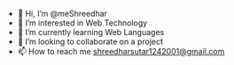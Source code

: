 - 👋 Hi, I’m @meShreedhar
- 👀 I’m interested in Web Technology
- 🌱 I’m currently learning Web Languages
- 💞️ I’m looking to collaborate on a project
- 📫 How to reach me shreedharsutar1242001@gmail.com

<!---
meshreedhares/meshreedhares is a ✨ special ✨ repository because its `README.md` (this file) appears on your GitHub profile.
You can click the Preview link to take a look at your changes.
--->
